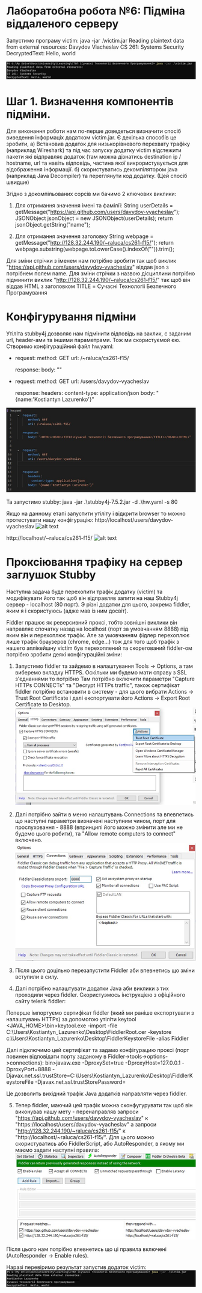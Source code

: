 # Лаборатобна робота №6: Підміна віддаленого серверу

Запустимо програму victim:
java -jar .\victim.jar
Reading plaintext data from external resources:
Davydov Viacheslav
CS 261: Systems Security
DecryptedText: Hello, world

![alt text](https://github.com/Konstantin86/SecuredProgramming_KostiantynLazurenko/blob/main/lab06/victim1.png?raw=true)

# Шаг 1. Визначення компонентів підміни. 
Для виконання роботи нам по-перше доведеться визначити спосіб виведення інформаціх додатком  victim.jar. Є декілька способів це зробити, 
а) Встановив додаток для низькорівневого перехвату трафіку (наприклад Wireshark) та під час запуску додатку victim відстежити пакети які відправляє додаток (там можна дізнатись destination ip / hostname, url та навіть відповідь, частина якої викрористувується для відображення інформації.
б) скористуватись декомпілятором java (наприклад Java Decompiler) та переглянути код додатку. (Цей спосіб швидше)

Згідно з докомпільованих сорсів ми бачимо 2 ключових виклики:
1) Для отримання значення імені та фамілії:
String userDetails = getMessage("https://api.github.com/users/davydov-vyacheslav");
JSONObject jsonObject = new JSONObject(userDetails);
return jsonObject.getString("name");

2) Для отримання значення заголовку
String webpage = getMessage("http://128.32.244.190/~raluca/cs261-f15/");
return webpage.substring(webpage.toLowerCase().indexOf("<title>\n") + "<title>\n".length(), webpage.toLowerCase().indexOf("</title>")).trim();

Для зміни стрічки з іменем нам потрібно зробити так щоб виклик "https://api.github.com/users/davydov-vyacheslav" віддав json з потрібнем полем name.
Для зміни стрічки з назвою дісциплини потрібно підминити виклик "http://128.32.244.190/~raluca/cs261-f15/" так щоб він віддав HTML з заголовком TITLE = Сучаснi Технологii Безпечного Програмування

# Конфігурування підміни
Утіліта stubby4j дозволяє нам підмінити відповідь на заклик, с заданим url, header-ами та іншими параметрами. Тож ми скористуємой єю.
Створимо конфігураційний файл hw.yaml:

-  request:
      method: GET
      url: /~raluca/cs261-f15/

   response:
      body: "<HTML><HEAD><TITLE>Сучасні технології безпечного програмування</TITLE></HEAD></HTML>"


-  request:
      method: GET
      url: /users/davydov-vyacheslav

      
   response:
      headers:
        content-type: application/json
      body: "{name:'Kostiantyn Lazurenko'}"

![alt text](https://github.com/Konstantin86/SecuredProgramming_KostiantynLazurenko/blob/main/lab06/config.jpg?raw=true)

Та запустимо stubby:
java -jar .\stubby4j-7.5.2.jar -d .\hw.yaml -s 80

Якщо на данному етапі запустити утіліту і відкрити browser то можно протестувати нашу конфігурацію:
http://localhost/users/davydov-vyacheslav
![alt text](https://github.com/Konstantin86/SecuredProgramming_KostiantynLazurenko/blob/main/lab06/stubby_test1.png?raw=true)

http://localhost/~raluca/cs261-f15/
![alt text](https://github.com/Konstantin86/SecuredProgramming_KostiantynLazurenko/blob/main/lab06/stubby_test2.jpg?raw=true)

# Проксіювання трафіку на сервер заглушок Stubby

Наступна задача буде перехопити трафік додатку (victim) та модифікувати його так щоб він відправляв запити на наш Stubby4j сервер - localhost (80 порт). Э різні додатки для цього, зокрема fiddler, яким я і скористуюсь (адже мав із ним досвіт).

Fiddler працює як реверсивний проксі, тобто зовнішні виклики він направляє спочатку назад на localhost (порт за умовчанням 8888) під яким він и перехоплює трафік. Але за умовчанням фідлер перехоплює лише трафік браузеров (chrome, edge...) тож для того щоб трафік з нашего аплікейшну victim був перехоплений та скорегований fiddler-ом потрібно зробити деякі конфігураційні зміни:
1. Запустимо fiddler та зайдемо в налаштування Tools -> Options, а там виберемо вкладку HTTPS. Оскільки ми будемо мати справу з SSL з'єднаннями то потрібно Там потрібно включити параметри "Capture HTTPs CONNECTs" та "Decrypt HTTPs traffic", також сертифікат fiddler потрібно встановити в систему - для цього вибрати Actions -> Trust Root Certificate і далі експортувати його Actions -> Export Root Certificate to Desktop.
![alt text](https://github.com/Konstantin86/SecuredProgramming_KostiantynLazurenko/blob/main/lab06/fiddler_https.jpg?raw=true)
2. Далі потрібно зайти в меню налаштувань Connections та впевпетись що наступні параметри визначені наступним чином, порт для прослуховання - 8888 (впринципі його можно змінити але ми не будемо цього робити), та "Allow remote computers to connect" включено.
![alt text](https://github.com/Konstantin86/SecuredProgramming_KostiantynLazurenko/blob/main/lab06/fiddler_connections.jpg?raw=true)

3. Після цього доцільно перезапустити Fiddler аби впевнетись що зміни вступили в силу.

4. Далі потрібно налаштувати додатки Java аби виклики з тих проходили через fiddler. Скористуэмось інструкцією з офіційного сайту telerik fiddler:

Поперше імпортуємо сертифікат fiddler (який ми раніше експортували з налаштувань HTTPs) за допомогою утіліти keytool
<JAVA_HOME>\bin>keytool.exe -import -file C:\Users\Kostiantyn_Lazurenko\Desktop\FiddlerRoot.cer -keystore c:\Users\Kostiantyn_Lazurenko\Desktop\FiddlerKeystoreFile -alias Fiddler

Далі підключимо цей сертифікат та задамо конфігурацию проксі (порт повинен відповідати порту заданому в Fiddler->tools->options->connections):
bin>javaw.exe -DproxySet=true -DproxyHost=127.0.0.1 -DproxyPort=8888 -Djavax.net.ssl.trustStore=C:\Users\Kostiantyn_Lazurenko\Desktop\FiddlerKeystoreFile -Djavax.net.ssl.trustStorePassword=<password>

Це дозволить вихідний трафік Java додатків направляти через fiddler.

5. Тепер fiddler, маючий цей трафік можна сконфугурувати так щоб він виконував нашу мету - перенаправляв запроси "https://api.github.com/users/davydov-vyacheslav" к "https://localhost/users/davydov-vyacheslav" а запроси "http://128.32.244.190/~raluca/cs261-f15/" к "http://localhost/~raluca/cs261-f15/". Для цього можно скористуватись або FiddlerScript, або AutoResponder, в якому ми маємо задати наступні правила:
![alt text](https://github.com/Konstantin86/SecuredProgramming_KostiantynLazurenko/blob/main/lab06/fiddler_autoresponder.jpg?raw=true)

Після цього нам потрібно впевнетись що ці правила включені (AutoResponder -> Enable rules).

Наразі перевіримо результат запустив додаток victim:
![alt text](https://github.com/Konstantin86/SecuredProgramming_KostiantynLazurenko/blob/main/lab06/victim2.png?raw=true)